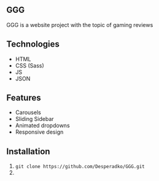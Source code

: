 ## GGG

GGG is a website project with the topic of gaming reviews

## Technologies
- HTML
- CSS (Sass)
- JS
- JSON

## Features
- Carousels
- Sliding Sidebar
- Animated dropdowns
- Responsive design

## Installation
1. ` git clone https://github.com/Desperadko/GGG.git `
2. 
